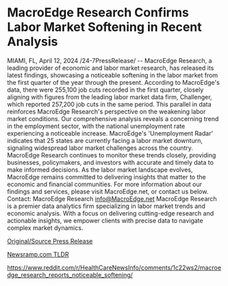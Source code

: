 # MacroEdge Research Confirms Labor Market Softening in Recent Analysis

MIAMI, FL, April 12, 2024 /24-7PressRelease/ -- MacroEdge Research, a leading provider of economic and labor market research, has released its latest findings, showcasing a noticeable softening in the labor market from the first quarter of the year through the present. According to MacroEdge's data, there were 255,100 job cuts recorded in the first quarter, closely aligning with figures from the leading labor market data firm, Challenger, which reported 257,200 job cuts in the same period. This parallel in data reinforces MacroEdge Research's perspective on the weakening labor market conditions.  Our comprehensive analysis reveals a concerning trend in the employment sector, with the national unemployment rate experiencing a noticeable increase. MacroEdge's 'Unemployment Radar' indicates that 25 states are currently facing a labor market downturn, signaling widespread labor market challenges across the country.  MacroEdge Research continues to monitor these trends closely, providing businesses, policymakers, and investors with accurate and timely data to make informed decisions. As the labor market landscape evolves, MacroEdge remains committed to delivering insights that matter to the economic and financial communities.  For more information about our findings and services, please visit MacroEdge.net, or contact us below.   Contact: MacroEdge Research info@MacroEdge.net  MacroEdge Research is a premier data analytics firm specializing in labor market trends and economic analysis. With a focus on delivering cutting-edge research and actionable insights, we empower clients with precise data to navigate complex market dynamics. 

[Original/Source Press Release](https://www.24-7pressrelease.com/press-release/509979/macroedge-research-confirms-labor-market-softening-in-recent-analysis)
                    

[Newsramp.com TLDR](None) 

https://www.reddit.com/r/HealthCareNewsInfo/comments/1c22ws2/macroedge_research_reports_noticeable_softening/